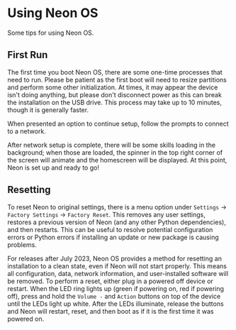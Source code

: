 # Using Neon OS
Some tips for using Neon OS.

## First Run
The first time you boot Neon OS, there are some one-time processes that need to
run. Please be patient as the first boot will need to resize partitions and 
perform some other initialization. At times, it may appear the device isn't doing
anything, but please don't disconnect power as this can break the installation
on the USB drive. This process may take up to 10 minutes, though it is generally
faster.

When presented an option to continue setup, follow the prompts to connect to a
network.

After network setup is complete, there will be some skills loading in the background;
when those are loaded, the spinner in the top right corner of the screen will 
animate and the homescreen will be displayed. At this point, Neon is set up and
ready to go!

## Resetting
To reset Neon to original settings, there is a menu option under `Settings` ->
`Factory Settings` -> `Factory Reset`. This removes any user settings, restores a
previous version of Neon (and any other Python dependencies), and then restarts.
This can be useful to resolve potential configuration errors or Python errors if
installing an update or new package is causing problems.

For releases after July 2023, Neon OS provides a method for resetting an installation
to a clean state, even if Neon will not start properly. This means all configuration,
data, network information, and user-installed software will be removed. To perform a
reset, either plug in a powered off device or restart. When the LED ring lights up
(green if powering on, red if powering off), press and hold the `Volume -` and `Action`
buttons on top of the device until the LEDs light up white. After the LEDs illuminate,
release the buttons and Neon will restart, reset, and then boot as if it is the
first time it was powered on.